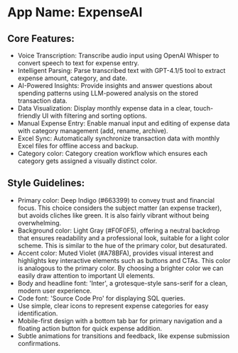 # **App Name**: ExpenseAI

## Core Features:

- Voice Transcription: Transcribe audio input using OpenAI Whisper to convert speech to text for expense entry.
- Intelligent Parsing: Parse transcribed text with GPT-4.1/5 tool to extract expense amount, category, and date.
- AI-Powered Insights: Provide insights and answer questions about spending patterns using LLM-powered analysis on the stored transaction data.
- Data Visualization: Display monthly expense data in a clear, touch-friendly UI with filtering and sorting options.
- Manual Expense Entry: Enable manual input and editing of expense data with category management (add, rename, archive).
- Excel Sync: Automatically synchronize transaction data with monthly Excel files for offline access and backup.
- Category color: Category creation workflow which ensures each category gets assigned a visually distinct color.

## Style Guidelines:

- Primary color: Deep Indigo (#663399) to convey trust and financial focus.  This choice considers the subject matter (an expense tracker), but avoids cliches like green. It is also fairly vibrant without being overwhelming.
- Background color: Light Gray (#F0F0F5), offering a neutral backdrop that ensures readability and a professional look, suitable for a light color scheme. This is similar to the hue of the primary color, but desaturated.
- Accent color: Muted Violet (#A78BFA), provides visual interest and highlights key interactive elements such as buttons and CTAs.  This color is analogous to the primary color. By choosing a brighter color we can easily draw attention to important UI elements.
- Body and headline font: 'Inter', a grotesque-style sans-serif for a clean, modern user experience.
- Code font: 'Source Code Pro' for displaying SQL queries.
- Use simple, clear icons to represent expense categories for easy identification.
- Mobile-first design with a bottom tab bar for primary navigation and a floating action button for quick expense addition.
- Subtle animations for transitions and feedback, like expense submission confirmations.